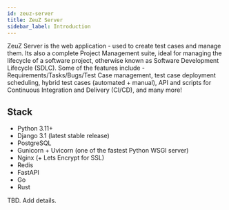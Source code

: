 ```yaml
---
id: zeuz-server
title: ZeuZ Server
sidebar_label: Introduction
---
```


ZeuZ Server is the web application - used to create test cases and
manage them. Its also a complete Project Management suite, ideal for
managing the lifecycle of a software project, otherwise known as
Software Development Lifecycle (SDLC). Some of the features include -
Requirements/Tasks/Bugs/Test Case management, test case deployment
scheduling, hybrid test cases (automated + manual), API and scripts
for Continuous Integration and Delivery (CI/CD), and many more!

## Stack

- Python 3.11+
- Django 3.1 (latest stable release)
- PostgreSQL
- Gunicorn + Uvicorn (one of the fastest Python WSGI server)
- Nginx (+ Lets Encrypt for SSL)
- Redis
- FastAPI
- Go
- Rust

TBD. Add details.
